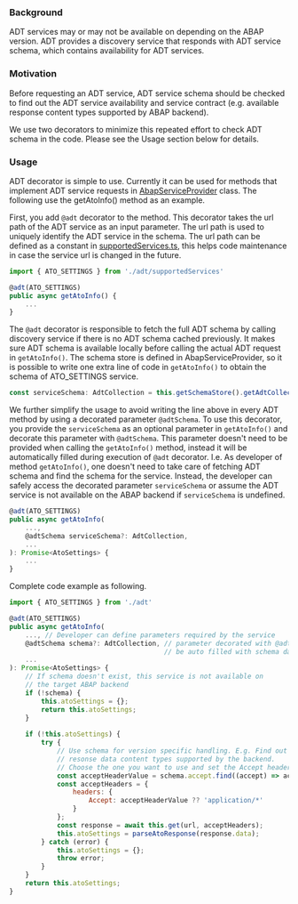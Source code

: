 ### Background

ADT services may or may not be available on depending on the ABAP version.
ADT provides a discovery service that responds with ADT service schema, 
which contains availability for ADT services.

### Motivation

Before requesting an ADT service, ADT service schema should be checked to find
out the ADT service availability and service contract
(e.g. available response content types supported by ABAP backend).

We use two decorators to minimize this repeated effort to check ADT schema in the code. Please
see the Usage section below for details.

### Usage

ADT decorator is simple to use. Currently it can be used for methods that 
implement ADT service requests in [AbapServiceProvider](../abap-service-provider.ts) class.
The following use the getAtoInfo() method as an example. 

First, you add `@adt` decorator to the method. This decorator takes the url path of the ADT
service as an input parameter. The url path is used to uniquely identify the ADT service in the schema.
The url path can be defined as a constant in [supportedServices.ts](./supportedServices.ts),
this helps code maintenance in case the service url is changed in the future.

```javascript
import { ATO_SETTINGS } from './adt/supportedServices'

@adt(ATO_SETTINGS)
public async getAtoInfo() {
    ...
}
```

The `@adt` decorator is responsible to fetch the full ADT schema by calling discovery service if
there is no ADT schema cached previously. It makes sure ADT schema is available locally before
calling the actual ADT request in `getAtoInfo()`. The schema store is defined in AbapServiceProvider,
so it is possible to write one extra line of code in `getAtoInfo()` to obtain the schema of ATO_SETTINGS service.

```javascript
const serviceSchema: AdtCollection = this.getSchemaStore().getAdtCollection(ATO_SETTINGS);
```

We further simplify the usage to avoid writing the line above in every ADT method by using a decorated parameter
`@adtSchema`. To use this decorator, you provide the `serviceSchema` as an optional parameter in `getAtoInfo()` and
decorate this parameter with `@adtSchema`. This parameter doesn't need to be provided when calling the `getAtoInfo()`
method, instead it will be automatically filled during execution of `@adt` decorator. I.e. 
As developer of method `getAtoInfo()`, one doesn't need
to take care of fetching ADT schema and find the schema for the service. Instead, the developer can safely 
access the decorated parameter `serviceSchema` or assume the ADT service is not available on the ABAP backend
if `serviceSchema` is undefined.

```javascript
@adt(ATO_SETTINGS)
public async getAtoInfo(
    ...,
    @adtSchema serviceSchema?: AdtCollection,
    ...
): Promise<AtoSettings> {
    ...
}
```

Complete code example as following.

```javascript
import { ATO_SETTINGS } from './adt'

@adt(ATO_SETTINGS)
public async getAtoInfo(
    ..., // Developer can define parameters required by the service
    @adtSchema schema?: AdtCollection, // parameter decorated with @adtSchema will
                                       // be auto filled with schema data for ATO_SETTING service
    ...
): Promise<AtoSettings> {
    // If schema doesn't exist, this service is not available on
    // the target ABAP backend
    if (!schema) {
        this.atoSettings = {};
        return this.atoSettings;
    } 
    
    if (!this.atoSettings) {
        try {
            // Use schema for version specific handling. E.g. Find out the http 
            // resonse data content types supported by the backend.
            // Choose the one you want to use and set the Accept header.
            const acceptHeaderValue = schema.accept.find((accept) => accept.includes('xml'));
            const acceptHeaders = {
                headers: {
                    Accept: acceptHeaderValue ?? 'application/*'
                }
            };
            const response = await this.get(url, acceptHeaders);
            this.atoSettings = parseAtoResponse(response.data);
        } catch (error) {
            this.atoSettings = {};
            throw error;
        }
    }
    return this.atoSettings;
}
```